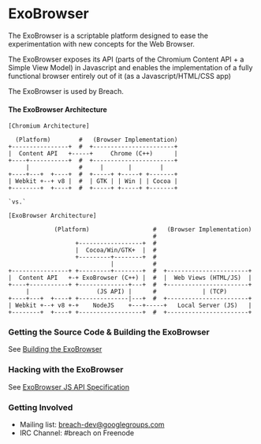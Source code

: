 ExoBrowser
==========

The ExoBrowser is a scriptable platform designed to ease the experimentation 
with new concepts for the Web Browser.

The ExoBrowser exposes its API (parts of the Chromium Content API + 
a Simple View Model) in Javascript and enables the implementation of a fully 
functional browser entirely out of it (as a Javascript/HTML/CSS app)

The ExoBrowser is used by Breach.

#### The ExoBrowser Architecture

```
[Chromium Architecture]
  
  (Platform)        #   (Browser Implementation)
+----------------+  #  +-----------------------+
|  Content API   +-----+     Chrome (C++)      |
+----+-----------+  #  +-----------------------+
     |              #     |       |        |
+----+---+  +----+  #  +-----+ +-----+ +-------+
| Webkit +--+ v8 |  #  | GTK | | Win | | Cocoa |
+--------+  +----+  #  +-----+ +-----+ +-------+

`vs.`

[ExoBrowser Architecture]

             (Platform)                  #   (Browser Implementation)
                                         #
                   +------------------+  #
                   |  Cocoa/Win/GTK+  |  #
                   +---------+--------+  #
                             |           #
+----------------+ +---------+--------+  #  +-----------------------+
|  Content API   +-+ ExoBrowser (C++) |  #  |  Web Views (HTML/JS)  |
+----+-----------+ +--------------+---+  #  +-----------------------+
     |                   (JS API) |      #             | (TCP)      
+----+---+  +----+ +--------------|---+  #  +-----------------------+
| Webkit +--+ v8 +-+    NodeJS    +---+-----+   Local Server (JS)   |
+--------+  +----+ +------------------+  #  +-----------------------+
```

### Getting the Source Code & Building the ExoBrowser

See [Building the ExoBrowser](https://github.com/breach/exo_browser/wiki/Building-the-ExoBrowser)

### Hacking with the ExoBrowser

See [ExoBrowser JS API Specification](https://github.com/breach/exo_browser/blob/master/API.md)

### Getting Involved

- Mailing list: [breach-dev@googlegroups.com](https://groups.google.com/d/forum/breach-dev)
- IRC Channel: #breach on Freenode

